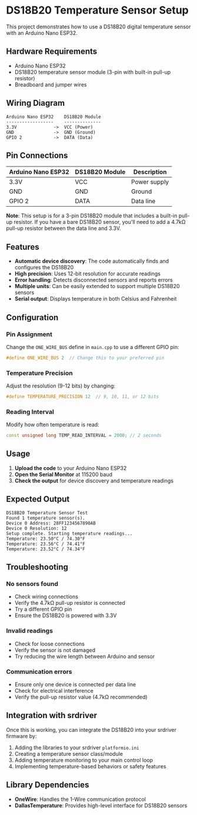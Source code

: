 # DS18B20 Temperature Sensor Setup

This project demonstrates how to use a DS18B20 digital temperature sensor with an Arduino Nano ESP32.

## Hardware Requirements

- Arduino Nano ESP32
- DS18B20 temperature sensor module (3-pin with built-in pull-up resistor)
- Breadboard and jumper wires

## Wiring Diagram

```
Arduino Nano ESP32    DS18B20 Module
------------------    --------------
3.3V              ->  VCC (Power)
GND               ->  GND (Ground)
GPIO 2            ->  DATA (Data)
```

## Pin Connections

| Arduino Nano ESP32 | DS18B20 Module | Description |
|-------------------|----------------|-------------|
| 3.3V              | VCC            | Power supply |
| GND               | GND            | Ground |
| GPIO 2            | DATA           | Data line |

**Note**: This setup is for a 3-pin DS18B20 module that includes a built-in pull-up resistor. If you have a bare DS18B20 sensor, you'll need to add a 4.7kΩ pull-up resistor between the data line and 3.3V.

## Features

- **Automatic device discovery**: The code automatically finds and configures the DS18B20
- **High precision**: Uses 12-bit resolution for accurate readings
- **Error handling**: Detects disconnected sensors and reports errors
- **Multiple units**: Can be easily extended to support multiple DS18B20 sensors
- **Serial output**: Displays temperature in both Celsius and Fahrenheit

## Configuration

### Pin Assignment
Change the `ONE_WIRE_BUS` define in `main.cpp` to use a different GPIO pin:
```cpp
#define ONE_WIRE_BUS 2  // Change this to your preferred pin
```

### Temperature Precision
Adjust the resolution (9-12 bits) by changing:
```cpp
#define TEMPERATURE_PRECISION 12  // 9, 10, 11, or 12 bits
```

### Reading Interval
Modify how often temperature is read:
```cpp
const unsigned long TEMP_READ_INTERVAL = 2000; // 2 seconds
```

## Usage

1. **Upload the code** to your Arduino Nano ESP32
2. **Open the Serial Monitor** at 115200 baud
3. **Check the output** for device discovery and temperature readings

## Expected Output

```
DS18B20 Temperature Sensor Test
Found 1 temperature sensor(s).
Device 0 Address: 28FF1234567890AB
Device 0 Resolution: 12
Setup complete. Starting temperature readings...
Temperature: 23.50°C / 74.30°F
Temperature: 23.56°C / 74.41°F
Temperature: 23.52°C / 74.34°F
```

## Troubleshooting

### No sensors found
- Check wiring connections
- Verify the 4.7kΩ pull-up resistor is connected
- Try a different GPIO pin
- Ensure the DS18B20 is powered with 3.3V

### Invalid readings
- Check for loose connections
- Verify the sensor is not damaged
- Try reducing the wire length between Arduino and sensor

### Communication errors
- Ensure only one device is connected per data line
- Check for electrical interference
- Verify the pull-up resistor value (4.7kΩ recommended)

## Integration with srdriver

Once this is working, you can integrate the DS18B20 into your srdriver firmware by:

1. Adding the libraries to your srdriver `platformio.ini`
2. Creating a temperature sensor class/module
3. Adding temperature monitoring to your main control loop
4. Implementing temperature-based behaviors or safety features

## Library Dependencies

- **OneWire**: Handles the 1-Wire communication protocol
- **DallasTemperature**: Provides high-level interface for DS18B20 sensors 
